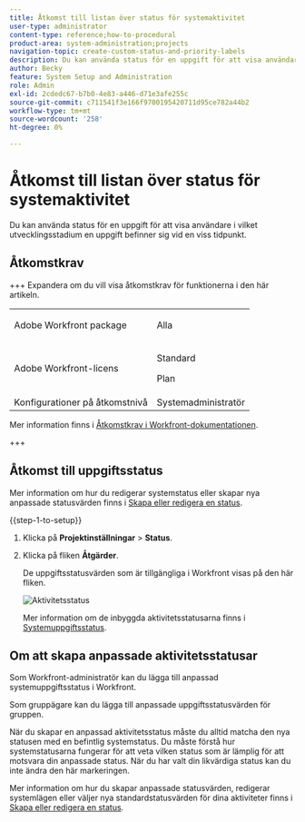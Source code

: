 ```yaml
---
title: Åtkomst till listan över status för systemaktivitet
user-type: administrator
content-type: reference;how-to-procedural
product-area: system-administration;projects
navigation-topic: create-custom-status-and-priority-labels
description: Du kan använda status för en uppgift för att visa användare i vilket utvecklingsstadium en uppgift befinner sig vid en viss tidpunkt.
author: Becky
feature: System Setup and Administration
role: Admin
exl-id: 2cdedc67-b7b0-4e83-a446-d71e3afe255c
source-git-commit: c711541f3e166f9700195420711d95ce782a44b2
workflow-type: tm+mt
source-wordcount: '258'
ht-degree: 0%

---
```


# Åtkomst till listan över status för systemaktivitet

Du kan använda status för en uppgift för att visa användare i vilket utvecklingsstadium en uppgift befinner sig vid en viss tidpunkt.

## Åtkomstkrav

+++ Expandera om du vill visa åtkomstkrav för funktionerna i den här artikeln.

<table style="table-layout:auto"> 
 <col> 
 <col> 
 <tbody> 
  <tr> 
   <td>Adobe Workfront package</td> 
   <td><p>Alla</p></td> 
  </tr> 
  <tr> 
   <td>Adobe Workfront-licens</td> 
   <td><p>Standard</p>
       <p>Plan</p></td>
  </tr> 
  <tr> 
   <td>Konfigurationer på åtkomstnivå</td> 
   <td>Systemadministratör</td> 
  </tr> 
 </tbody> 
</table>

Mer information finns i [Åtkomstkrav i Workfront-dokumentationen](/help/quicksilver/administration-and-setup/add-users/access-levels-and-object-permissions/access-level-requirements-in-documentation.md).

+++

## Åtkomst till uppgiftsstatus

Mer information om hur du redigerar systemstatus eller skapar nya anpassade statusvärden finns i [Skapa eller redigera en status](../../../administration-and-setup/customize-workfront/creating-custom-status-and-priority-labels/create-or-edit-a-status.md).

{{step-1-to-setup}}

1. Klicka på **Projektinställningar** > **Status**.

1. Klicka på fliken **Åtgärder**.

   De uppgiftsstatusvärden som är tillgängliga i Workfront visas på den här fliken.

   ![Aktivitetsstatus](assets/task-status.png)

   Mer information om de inbyggda aktivitetsstatusarna finns i [Systemuppgiftsstatus](../../../administration-and-setup/customize-workfront/creating-custom-status-and-priority-labels/system-task-statuses.md).

## Om att skapa anpassade aktivitetsstatusar

Som Workfront-administratör kan du lägga till anpassad systemuppgiftsstatus i Workfront.

Som gruppägare kan du lägga till anpassade uppgiftsstatusvärden för gruppen.

När du skapar en anpassad aktivitetsstatus måste du alltid matcha den nya statusen med en befintlig systemstatus. Du måste förstå hur systemstatusarna fungerar för att veta vilken status som är lämplig för att motsvara din anpassade status. När du har valt din likvärdiga status kan du inte ändra den här markeringen.

Mer information om hur du skapar anpassade statusvärden, redigerar systemlägen eller väljer nya standardstatusvärden för dina aktiviteter finns i [Skapa eller redigera en status](../../../administration-and-setup/customize-workfront/creating-custom-status-and-priority-labels/create-or-edit-a-status.md).
